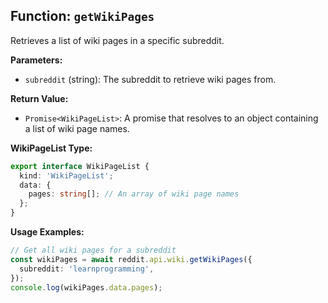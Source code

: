 ## Function: `getWikiPages`

Retrieves a list of wiki pages in a specific subreddit.

**Parameters:**

- `subreddit` (string): The subreddit to retrieve wiki pages from.

**Return Value:**

- `Promise<WikiPageList>`: A promise that resolves to an object containing a list of wiki page names.

**WikiPageList Type:**

```typescript
export interface WikiPageList {
  kind: 'WikiPageList';
  data: {
    pages: string[]; // An array of wiki page names
  };
}
```

**Usage Examples:**

```typescript
// Get all wiki pages for a subreddit
const wikiPages = await reddit.api.wiki.getWikiPages({
  subreddit: 'learnprogramming',
});
console.log(wikiPages.data.pages);
```
